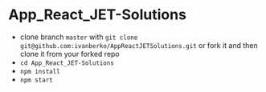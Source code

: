 # App_React_JET-Solutions

- clone branch `master` with
  `git clone git@github.com:ivanberko/AppReactJETSolutions.git` or fork it and then
  clone it from your forked repo
- `cd App_React_JET-Solutions`
- `npm install`
- `npm start`